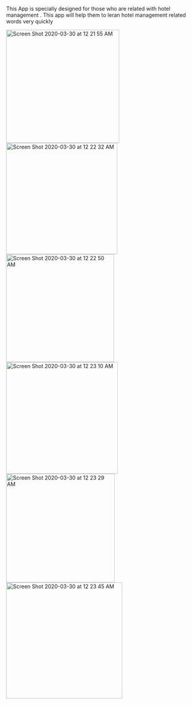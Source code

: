 This App is specially designed for those who are related with hotel management . This app will help them to leran hotel management related words very quickly


<img width="302" alt="Screen Shot 2020-03-30 at 12 21 55 AM" src="https://user-images.githubusercontent.com/59824683/77858184-a1ab4780-7223-11ea-8b33-75fa1e2ee257.png">
<img width="297" alt="Screen Shot 2020-03-30 at 12 22 32 AM" src="https://user-images.githubusercontent.com/59824683/77858187-a4a63800-7223-11ea-855e-0b54220db1dc.png">
<img width="288" alt="Screen Shot 2020-03-30 at 12 22 50 AM" src="https://user-images.githubusercontent.com/59824683/77858188-a5d76500-7223-11ea-9d03-c88901552259.png">
<img width="298" alt="Screen Shot 2020-03-30 at 12 23 10 AM" src="https://user-images.githubusercontent.com/59824683/77858189-a7089200-7223-11ea-96e7-6cf4f00161e9.png">
<img width="290" alt="Screen Shot 2020-03-30 at 12 23 29 AM" src="https://user-images.githubusercontent.com/59824683/77858193-a7a12880-7223-11ea-9fe0-b8dcf2196f5b.png">
<img width="310" alt="Screen Shot 2020-03-30 at 12 23 45 AM" src="https://user-images.githubusercontent.com/59824683/77858194-a7a12880-7223-11ea-832a-af2955ab5753.png">

